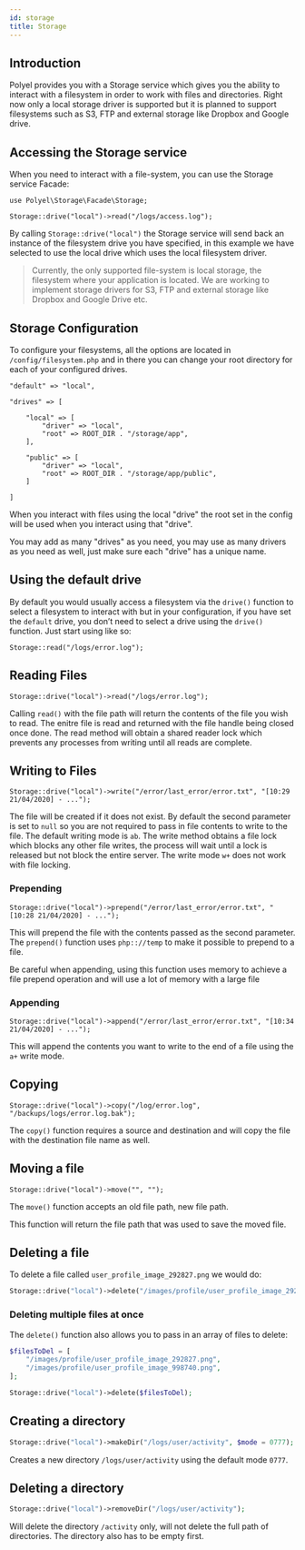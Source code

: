 ```yaml
---
id: storage
title: Storage
---
```


## Introduction

Polyel provides you with a Storage service which gives you the ability to interact with a filesystem in order to work with files and directories. Right now only a local storage driver is supported but it is planned to support filesystems such as S3, FTP and external storage like Dropbox and Google drive.

## Accessing the Storage service

When you need to interact with a file-system, you can use the Storage service Facade:

```
use Polyel\Storage\Facade\Storage;

Storage::drive("local")->read("/logs/access.log");
```

By calling `Storage::drive("local")` the Storage service will send back an instance of the filesystem drive you have specified, in this example we have selected to use the local drive which uses the local filesystem driver.

> Currently, the only supported file-system is local storage, the filesystem where your application is located. We are working to implement storage drivers for S3, FTP and external storage like Dropbox and Google Drive etc.

## Storage Configuration

To configure your filesystems, all the options are located in `/config/filesystem.php` and in there you can change your root directory for each of your configured drives.

```
"default" => "local",

"drives" => [

	"local" => [
		"driver" => "local",
		"root" => ROOT_DIR . "/storage/app",
	],

	"public" => [
		"driver" => "local",
		"root" => ROOT_DIR . "/storage/app/public",
	]

]
```

When you interact with files using the local "drive" the root set in the config will be used when you interact using that "drive".

You may add as many "drives" as you need, you may use as many drivers as you need as well, just make sure each "drive" has a unique name.

## Using the default drive

By default you would usually access a filesystem via the `drive()` function to select a filesystem to interact with but in your configuration, if you have set the `default` drive, you don’t need to select a drive using the `drive()` function. Just start using like so:

```
Storage::read("/logs/error.log");
```

## Reading Files

```
Storage::drive("local")->read("/logs/error.log");
```

Calling `read()` with the file path will return the contents of the file you wish to read. The enitre file is read and returned with the file handle being closed once done. The read method will obtain a shared reader lock which prevents any processes from writing until all reads are complete.

## Writing to Files

```
Storage::drive("local")->write("/error/last_error/error.txt", "[10:29 21/04/2020] - ...");
```

The file will be created if it does not exist. By default the second parameter is set to `null` so you are not required to pass in file contents to write to the file. The default writing mode is `ab`. The write method obtains a file lock which blocks any other file writes, the process will wait until a lock is released but not block the entire server. The write mode `w+` does not work with file locking.

### Prepending

```
Storage::drive("local")->prepend("/error/last_error/error.txt", "[10:28 21/04/2020] - ...");
```

This will prepend the file with the contents passed as the second parameter. The `prepend()` function uses `php:://temp` to make it possible to prepend to a file.

<div class="warnMsg">Be careful when appending, using this function uses memory to achieve a file prepend operation and will use a lot of memory with a large file</div>

### Appending

```
Storage::drive("local")->append("/error/last_error/error.txt", "[10:34 21/04/2020] - ...");
```

This will append the contents you want to write to the end of a file using the `a+` write mode.

## Copying

```
Storage::drive("local")->copy("/log/error.log", "/backups/logs/error.log.bak");
```

The `copy()` function requires a source and destination and will copy the file with the destination file name as well.

## Moving a file

```
Storage::drive("local")->move("", "");
```

The `move()` function accepts an old file path, new file path.

This function will return the file path that was used to save the moved file.

## Deleting a file

To delete a file called `user_profile_image_292827.png` we would do:

```php
Storage::drive("local")->delete("/images/profile/user_profile_image_292827.png");
```

### Deleting multiple files at once

The `delete()` function also allows you to pass in an array of files to delete:

```php
$filesToDel = [
	"/images/profile/user_profile_image_292827.png",
	"/images/profile/user_profile_image_998740.png",
];

Storage::drive("local")->delete($filesToDel);
```

## Creating a directory

```php
Storage::drive("local")->makeDir("/logs/user/activity", $mode = 0777);
```

Creates a new directory `/logs/user/activity` using the default mode `0777`.

## Deleting a directory

```php
Storage::drive("local")->removeDir("/logs/user/activity");
```

Will delete the directory `/activity` only, will not delete the full path of directories. The directory also has to be empty first.